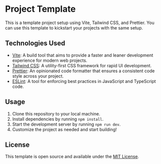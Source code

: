 # Project Template

This is a template project setup using Vite, Tailwind CSS, and Prettier. You can use this template to kickstart your projects with the same setup.

## Technologies Used

- [Vite](https://vitejs.dev/): A build tool that aims to provide a faster and leaner development experience for modern web projects.
- [Tailwind CSS](https://tailwindcss.com/): A utility-first CSS framework for rapid UI development.
- [Prettier](https://prettier.io/): An opinionated code formatter that ensures a consistent code style across your project.
- [ESLint](https://eslint.org/): A tool for enforcing best practices in JavaScript and TypeScript code.

## Usage

1. Clone this repository to your local machine.
2. Install dependencies by running `npm install`.
3. Start the development server by running `npm run dev`.
4. Customize the project as needed and start building!

## License

This template is open source and available under the [MIT License](LICENSE).

